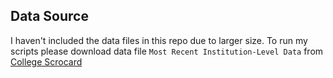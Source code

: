 ## Data Source

I haven't included the data files in this repo due to larger size. To run my scripts please download data file `Most Recent Institution-Level Data` from [College Scrocard](https://collegescorecard.ed.gov/data/)
